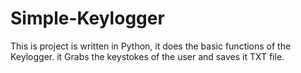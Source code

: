 # Simple-Keylogger
This is project is written in Python, it does the basic functions of the Keylogger.
it Grabs the keystokes of the user and saves it TXT file.
